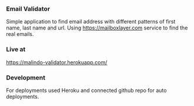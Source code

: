 ### Email Validator

Simple application to find email address with different patterns of first name, last name and url.
Using https://mailboxlayer.com service to find the real emails.

### Live at
https://malindo-validator.herokuapp.com/

### Development
For deployments used Heroku and connected github repo for auto deployments.

